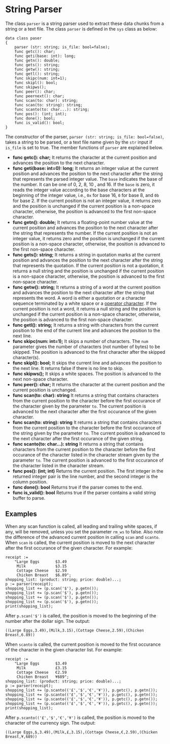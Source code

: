 # String Parser

The class `parser` is a string parser used to extract these data chunks from a string or a text file. The class `parser` is defined in the `sys` class as below:
```altro
data class paser
{
    parser (str: string; is_file: bool=false);
    func getc(): char;
    func geti(base: int): long;
    func getn(): double;
    func gets(): string;
    func getw(): string;
    func getl(): string;
    func skipc(num: int=1);
    func skipl(): bool;
    func skipws();
    func peer(): char;
    func peernext(): char;
    func scan(to: char): string;
    func scan(to: string): string;
    func scanto(to: char...): string;
    func pos(): (int; int);
    func done(): bool;
    func is_valid(): bool; 
}
```
The constructor of the parser, `parser (str: string; is_file: bool=false)`, takes a string to be parsed, or a text file name given by the `str` input if `is_file` is set to true. The member functions of `parser` are explained below.
* **func getc(): char;** It returns the character at the current position and advances the position to the next character.
* **func geti(base: int=0): long;** It returns an integer value at the current position and advances the position to the next character after the string that represents the parsed integer value. The `base` indicates the base of the number. It can be one of 0, 2, 8, 10 , and 16. If the `base` is zero, it reads the integer value according to the base characters at the beginning of the integer value, i.e., `0x` for base 16, `0` for base 8, and `0b` for base 2. If the current position is not an integer value, it returns zero and the position is unchanged if the current position is a non-space character, otherwise, the position is advanced to the first non-space character.
* **func getn(): double;** It returns a floating-point number value at the current position and advances the position to the next character after the string that represents the number. If the current position is not an integer value, it returns zero and the position is unchanged if the current position is a non-space character, otherwise, the position is advanced to the first non-space character.
* **func gets(): string;** It returns a string in quotation marks at the current position and advances the position to the next character after the string that represents the quotation. If the current position is not a quotation, it returns a null string and the position is unchanged if the current position is a non-space character, otherwise, the position is advanced to the first non-space character.
* **func getw(): string;** It returns a string of a word at the current position and advances the position to the next character after the string that represents the word. A word is either a quotation or a character sequence terminated by a white space or a [operator character](Operators.md). If the current position is not a word, it returns a null string and the position is unchanged if the current position is a non-space character, otherwise, the position is advanced to the first non-space character.
* **func getl(): string;** It returns a string with characters from the current position to the end of the current line and advances the position to the next line.
* **func skipc(num: int=1);** It skips a number of characters. The `num` parameter gives the number of characters (not number of bytes) to be skipped. The position is advanced to the first character after the skipped character(s).
* **func skipl(): bool;** It skips the current line and advances the position to the next line. It returns false if there is no line to skip.
* **func skipws();** It skips a white spaces. The position is advanced to the next non-space character.
* **func peer(): char;** It returns the character at the current position and the current position is unchanged.
* **func scan(to: char): string** It returns a string that contains characters from the current position to the character before the first occurance of the character given by the parameter `to`. The current position is advanced to the next character after the first occurance of the given character.
* **func scan(to: string): string** It returns a string that contains characters from the current position to the character before the first occurance of the string given by the parameter `to`. The current position is advanced to the next character after the first occurance of the given string.
* **func scanto(to: char...): string** It returns a string that contains characters from the current position to the character before the first occurance of the character listed in the character stream given by the parameter `to`. The current position is advanced to the first occurance of the character listed in the character stream.
* **func pos(): (int; int)** Returns the current position. The first integer in the returned integer pair is the line number, and the second integer is the column position.
* **func done(): bool** Returns true if the parser comes to the end.
* **func is_valid(): bool** Returns true if the parser contains a valid string buffer to parse.

## Examples

When any scan function is called, all leading and trailing white spaces, if any, will be removed, unless you set the parameter `rm_ws` to false.
Also note the difference of the advanced current position in calling `scan` and `scanto`. When `scan` is called, the current position is moved to the next character after the first occurance of the given character. For example:
```
receipt :=
    "Large Eggs       $3.49
     Milk             $3.15
     Cottage Cheese   $2.59
     Chicken Breast   $6.89";
shopping_list: (product: string; price: double)...;
p := parser(receipt);
shopping_list += (p.scan('$'), p.getn());
shopping_list += (p.scan('$'), p.getn());
shopping_list += (p.scan('$'), p.getn());
shopping_list += (p.scan('$'), p.getn());
print(shopping_list);
```
After `p.scan('$')` is called, the position is moved to the beginning of the number after the dollar sign. The output:
```
((Large Eggs,3.49),(Milk,3.15),(Cottage Cheese,2.59),(Chicken Breast,6.89))
```
When `scanto` is called, the current position is moved to the first occurance of the character in the given character list. For example:
```
receipt :=
    "Large Eggs       $3.49
     Milk             £3.15
     Cottage Cheese   €2.59
     Chicken Breast   ¥689";
shopping_list: (product: string; price: double)...;
p := parser(receipt);
shopping_list += (p.scanto(('£','$','€','¥')), p.getc(), p.getn());
shopping_list += (p.scanto(('£','$','€','¥')), p.getc(), p.getn());
shopping_list += (p.scanto(('£','$','€','¥')), p.getc(), p.getn());
shopping_list += (p.scanto(('£','$','€','¥')), p.getc(), p.getn());
print(shopping_list);
```
After `p.scanto(('£','$','€','¥')` is called, the position is moved to the character of the currency sign. The output:
```
((Large Eggs,$,3.49),(Milk,£,3.15),(Cottage Cheese,€,2.59),(Chicken Breast,¥,689))
```


